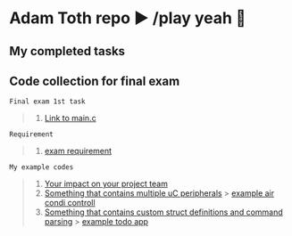# Adam Toth repo ► /play yeah :metal:
## My completed tasks



## Code collection for final exam

```
Final exam 1st task
```
>1. [Link to main.c](https://github.com/greenfox-academy/tothadam000/blob/master/tothadam000/greenfox/FinalExam/FinalExam/main.c)
```
Requirement
```
>1. [exam requirement](https://github.com/greenfox-academy/definitions/blob/master/requirement/final-hardware.md)

```
My example codes
```
>1. [Your impact on your project team](https://github.com/greenfox-academy/huli-smarthome-device-static-fuchsit)
>2. [Something that contains multiple uC peripherals](https://github.com/greenfox-academy/tothadam000/blob/75df213d986c87ef33a2cbef158a58632aaf97b8/tothadam000/greenfox/STM32Cube_FW_F7_V1.8.0/Projects/STM32746G-Discovery/GreenFox/reaction_game/Src/main.c)
        > [example air condi controll](https://github.com/greenfox-academy/huli-smarthome-device-static-fuchsit/tree/dev-marsaltamas/common/fan_control)
>3. [Something that contains custom struct definitions and command parsing](https://github.com/greenfox-academy/huli-smarthome-device-static-fuchsit/blob/development/common/rgb_led_color/Src/rgb_led_color.c)
       > [example todo app](https://github.com/greenfox-academy/tothadam000/blob/master/tothadam000/greenfox/week-04/day04/TODO_app/main.c)

